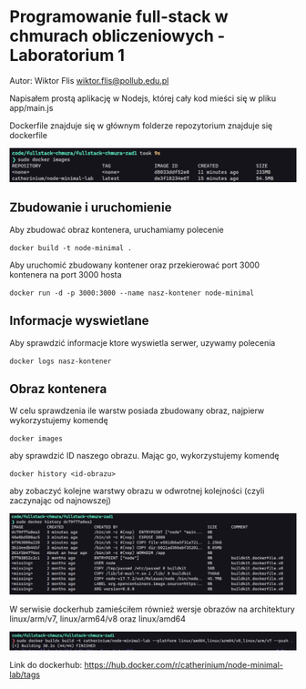 # Programowanie full-stack w chmurach obliczeniowych - Laboratorium 1

Autor: Wiktor Flis <wiktor.flis@pollub.edu.pl>

Napisałem prostą aplikację w Nodejs, której cały kod mieści się w pliku app/main.js

Dockerfile znajduje się w głównym folderze repozytorium znajduje się dockerfile

![Docker image size](./docker-image-size.png)

## Zbudowanie i uruchomienie

Aby zbudować obraz kontenera, uruchamiamy polecenie

`docker build -t node-minimal . `

Aby uruchomić zbudowany kontener oraz przekierować port 3000 kontenera na port 3000 hosta

`docker run -d -p 3000:3000 --name nasz-kontener node-minimal`

## Informacje wyswietlane

Aby sprawdzić informacje ktore wyswietla serwer, uzywamy polecenia

`docker logs nasz-kontener`


## Obraz kontenera

W celu sprawdzenia ile warstw posiada zbudowany obraz, najpierw wykorzystujemy komendę

`docker images`

aby sprawdzić ID naszego obrazu. Mając go, wykorzystujemy komendę 

`docker history <id-obrazu>`

aby zobaczyć kolejne warstwy obrazu w odwrotnej kolejności (czyli zaczynając od najnowszej)

![Docker history](./docker-history.png)


W serwisie dockerhub zamieściłem również wersje obrazów na architektury linux/arm/v7, linux/arm64/v8 oraz linux/amd64


![Docker image buildx](./docker-buildx.png)

Link do dockerhub: https://hub.docker.com/r/catherinium/node-minimal-lab/tags




